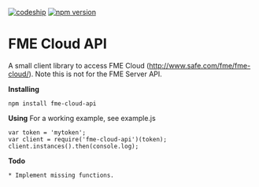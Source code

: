 [![codeship][2]][1] [![npm version](https://badge.fury.io/js/fme-cloud-api.svg)](https://badge.fury.io/js/fme-cloud-api)

# FME Cloud API
A small client library to access FME Cloud (http://www.safe.com/fme/fme-cloud/). Note this is not for the FME Server API.

**Installing**

    npm install fme-cloud-api

**Using**
For a working example, see example.js

    var token = 'mytoken';
    var client = require('fme-cloud-api')(token);
    client.instances().then(console.log);

  [1]: https://www.codeship.io/projects/211734/
  [2]: https://img.shields.io/codeship/05578930-fc4f-0134-bf78-5a7bbc9ec5df.svg

**Todo**

    * Implement missing functions.
